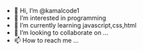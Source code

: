 - 👋 Hi, I’m @kamalcode1
- 👀 I’m interested in programming
- 🌱 I’m currently learning javascript,css,html
- 💞️ I’m looking to collaborate on ...
- 📫 How to reach me ...

